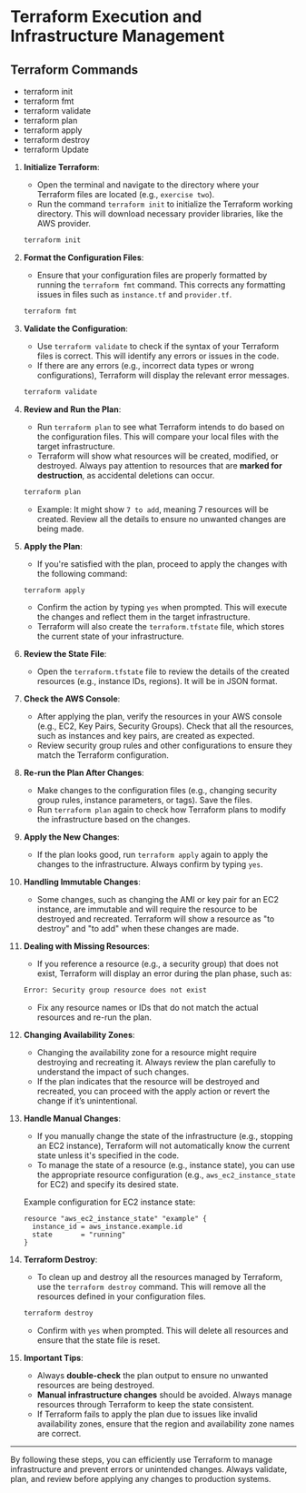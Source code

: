 

# **Terraform Execution and Infrastructure Management**

## **Terraform Commands**

   - terraform init
   - terraform fmt
   - terraform validate
   - terraform plan
   - terraform apply
   - terraform destroy
   - terraform Update


1. **Initialize Terraform**:
   - Open the terminal and navigate to the directory where your Terraform files are located (e.g., `exercise two`).
   - Run the command `terraform init` to initialize the Terraform working directory. This will download necessary provider libraries, like the AWS provider.
   
   ```bash
   terraform init
   ```

2. **Format the Configuration Files**:
   - Ensure that your configuration files are properly formatted by running the `terraform fmt` command. This corrects any formatting issues in files such as `instance.tf` and `provider.tf`.
   
   ```bash
   terraform fmt
   ```

3. **Validate the Configuration**:
   - Use `terraform validate` to check if the syntax of your Terraform files is correct. This will identify any errors or issues in the code.
   - If there are any errors (e.g., incorrect data types or wrong configurations), Terraform will display the relevant error messages.

   ```bash
   terraform validate
   ```

4. **Review and Run the Plan**:
   - Run `terraform plan` to see what Terraform intends to do based on the configuration files. This will compare your local files with the target infrastructure.
   - Terraform will show what resources will be created, modified, or destroyed. Always pay attention to resources that are **marked for destruction**, as accidental deletions can occur.
   
   ```bash
   terraform plan
   ```

   - Example: It might show `7 to add`, meaning 7 resources will be created. Review all the details to ensure no unwanted changes are being made.

5. **Apply the Plan**:
   - If you're satisfied with the plan, proceed to apply the changes with the following command:
   
   ```bash
   terraform apply
   ```

   - Confirm the action by typing `yes` when prompted. This will execute the changes and reflect them in the target infrastructure.
   - Terraform will also create the `terraform.tfstate` file, which stores the current state of your infrastructure.

6. **Review the State File**:
   - Open the `terraform.tfstate` file to review the details of the created resources (e.g., instance IDs, regions). It will be in JSON format.

7. **Check the AWS Console**:
   - After applying the plan, verify the resources in your AWS console (e.g., EC2, Key Pairs, Security Groups). Check that all the resources, such as instances and key pairs, are created as expected.
   - Review security group rules and other configurations to ensure they match the Terraform configuration.

8. **Re-run the Plan After Changes**:
   - Make changes to the configuration files (e.g., changing security group rules, instance parameters, or tags). Save the files.
   - Run `terraform plan` again to check how Terraform plans to modify the infrastructure based on the changes.

9. **Apply the New Changes**:
   - If the plan looks good, run `terraform apply` again to apply the changes to the infrastructure. Always confirm by typing `yes`.

10. **Handling Immutable Changes**:
    - Some changes, such as changing the AMI or key pair for an EC2 instance, are immutable and will require the resource to be destroyed and recreated. Terraform will show a resource as "to destroy" and "to add" when these changes are made.

11. **Dealing with Missing Resources**:
    - If you reference a resource (e.g., a security group) that does not exist, Terraform will display an error during the plan phase, such as:
    
    ```bash
    Error: Security group resource does not exist
    ```

    - Fix any resource names or IDs that do not match the actual resources and re-run the plan.

12. **Changing Availability Zones**:
    - Changing the availability zone for a resource might require destroying and recreating it. Always review the plan carefully to understand the impact of such changes.
    - If the plan indicates that the resource will be destroyed and recreated, you can proceed with the apply action or revert the change if it’s unintentional.

13. **Handle Manual Changes**:
    - If you manually change the state of the infrastructure (e.g., stopping an EC2 instance), Terraform will not automatically know the current state unless it's specified in the code.
    - To manage the state of a resource (e.g., instance state), you can use the appropriate resource configuration (e.g., `aws_ec2_instance_state` for EC2) and specify its desired state.

    Example configuration for EC2 instance state:
    
    ```hcl
    resource "aws_ec2_instance_state" "example" {
      instance_id = aws_instance.example.id
      state       = "running"
    }
    ```

14. **Terraform Destroy**:
    - To clean up and destroy all the resources managed by Terraform, use the `terraform destroy` command. This will remove all the resources defined in your configuration files.
    
    ```bash
    terraform destroy
    ```

    - Confirm with `yes` when prompted. This will delete all resources and ensure that the state file is reset.

15. **Important Tips**:
    - Always **double-check** the plan output to ensure no unwanted resources are being destroyed.
    - **Manual infrastructure changes** should be avoided. Always manage resources through Terraform to keep the state consistent.
    - If Terraform fails to apply the plan due to issues like invalid availability zones, ensure that the region and availability zone names are correct.

---

By following these steps, you can efficiently use Terraform to manage infrastructure and prevent errors or unintended changes. Always validate, plan, and review before applying any changes to production systems.
